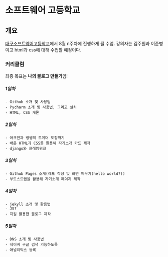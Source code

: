 # 소프트웨어 고등학교

## 개요
[대구소프트웨어고등학교](http://www.dgsw.hs.kr/)에서 8월 n주차에 진행하게 될  수업. 강의자는 김주원과 이준병이고 html과 css에 대해 수업할 예정이다.

### 커리큘럼
최종 목표는 **나의 블로그 만들기**임!
##### 1일차
    - Github 소개 및 사용법
    - Pycharm 소개 및 사용법, 그리고 설치
    - HTML, CSS 개론
##### 2일차
    - 어크만과 뱅뱅의 트게더 도장깨기
    - 배운 HTML과 CSS를 활용해 자기소개 카드 제작
    - django와 프레임워크 
##### 3일차
    - Github Pages 소개(레포 작성 및 화면 띄우기(hello world?))
    - 부트스트랩을 활용해 자기소개 페이지 제작
##### 4일차
    - jekyll 소개 및 활용법
    - JS?
    - 지킬 활용한 블로그 제작
##### 5일차
    - DNS 소개 및 사용법
    - 네이버 구글 검색 가능하도록
    - 애널리틱스 등록
